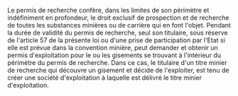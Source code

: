 Le permis de recherche confère, dans les limites de son
périmètre et indéfiniment en profondeur, le droit exclusif de
prospection et de recherche de toutes les substances minières ou de
carrière qui en font l'objet.
Pendant la durée de validité du permis de recherche, seul son titulaire,
sous réserve de l'article 57 de la présente loi ou d'une prise de
participation par l'Etat si elle est prévue dans la convention minière,
peut demander et obtenir un permis d'exploitation pour le ou les
gisements se trouvant à l'intérieur du périmètre du permis de recherche.
Dans ce cas, le titulaire d'un titre minier de recherche qui découvre un
gisement et décide de l'exploiter, est tenu de créer une société
d'exploitation à laquelle est délivré le titre minier d'exploitation.